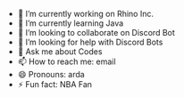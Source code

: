 
- 🔭 I’m currently working on Rhino Inc.
- 🌱 I’m currently learning Java
- 👯 I’m looking to collaborate on Discord Bot
- 🤔 I’m looking for help with Discord Bots
- 💬 Ask me about Codes
- 📫 How to reach me: email
- 😄 Pronouns: arda
- ⚡ Fun fact: NBA Fan
